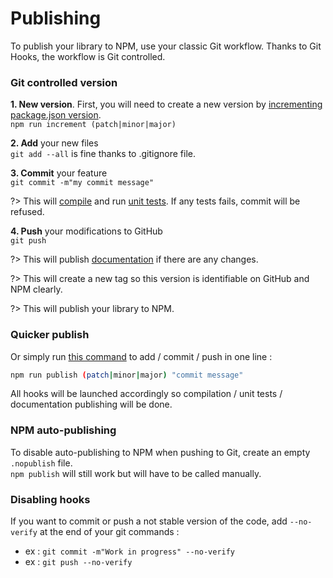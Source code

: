 # Publishing

To publish your library to NPM, use your classic Git workflow.
Thanks to Git Hooks, the workflow is Git controlled.

### Git controlled version

**1. New version**. First, you will need to create a new version by [incrementing package.json version](guide/npm-scripts.md?id=package-tools).
<br>`npm run increment (patch|minor|major)`

**2. Add** your new files
<br>`git add --all` is fine thanks to .gitignore file.

**3. Commit** your feature
<br>`git commit -m"my commit message"`

?> This will [compile](guide/typescript.md) and run [unit tests](guide/tests.md). If any tests fails, commit will be refused.

**4. Push** your modifications to GitHub
<br>`git push`

?> This will publish [documentation](guide/documentation.md) if there are any changes.

?> This will create a new tag so this version is identifiable on GitHub and NPM clearly.

?> This will publish your library to NPM.


### Quicker publish

Or simply run [this command](guide/npm-scripts?id=publishing) to add / commit / push in one line :
```bash
npm run publish (patch|minor|major) "commit message"
```
All hooks will be launched accordingly so compilation / unit tests / documentation publishing will be done.


### NPM auto-publishing

To disable auto-publishing to NPM when pushing to Git, create an empty `.nopublish` file.
<br>`npm publish` will still work but will have to be called manually.


### Disabling hooks

If you want to commit or push a not stable version of the code, add `--no-verify` at the end of your git commands :
- ex : `git commit -m"Work in progress" --no-verify`
- ex : `git push --no-verify`
